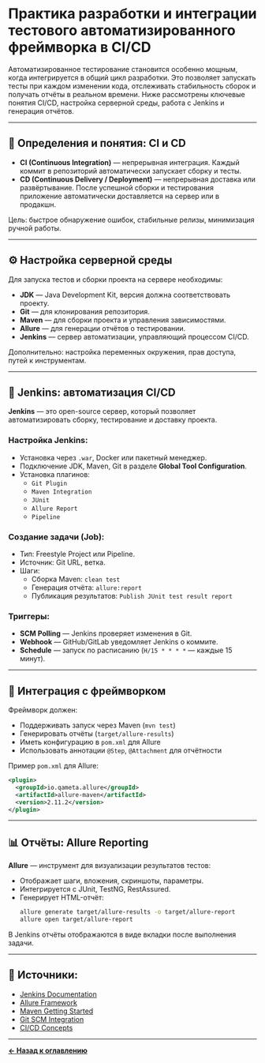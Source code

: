 # Практика разработки и интеграции тестового автоматизированного фреймворка в CI/CD

Автоматизированное тестирование становится особенно мощным, когда интегрируется в общий цикл разработки. Это позволяет запускать тесты при каждом изменении кода, отслеживать стабильность сборок и получать отчёты в реальном времени. Ниже рассмотрены ключевые понятия CI/CD, настройка серверной среды, работа с Jenkins и генерация отчётов.

---

## 🧭 Определения и понятия: CI и CD

- **CI (Continuous Integration)** — непрерывная интеграция. Каждый коммит в репозиторий автоматически запускает сборку и тесты.
- **CD (Continuous Delivery / Deployment)** — непрерывная доставка или развёртывание. После успешной сборки и тестирования приложение автоматически доставляется на сервер или в продакшн.

Цель: быстрое обнаружение ошибок, стабильные релизы, минимизация ручной работы.

---

## ⚙️ Настройка серверной среды

Для запуска тестов и сборки проекта на сервере необходимы:

- **JDK** — Java Development Kit, версия должна соответствовать проекту.
- **Git** — для клонирования репозитория.
- **Maven** — для сборки проекта и управления зависимостями.
- **Allure** — для генерации отчётов о тестировании.
- **Jenkins** — сервер автоматизации, управляющий процессом CI/CD.

Дополнительно: настройка переменных окружения, прав доступа, путей к инструментам.

---

## 🧰 Jenkins: автоматизация CI/CD

**Jenkins** — это open-source сервер, который позволяет автоматизировать сборку, тестирование и доставку проекта.

### Настройка Jenkins:
- Установка через `.war`, Docker или пакетный менеджер.
- Подключение JDK, Maven, Git в разделе **Global Tool Configuration**.
- Установка плагинов:
  - `Git Plugin`
  - `Maven Integration`
  - `JUnit`
  - `Allure Report`
  - `Pipeline`

### Создание задачи (Job):
- Тип: Freestyle Project или Pipeline.
- Источник: Git URL, ветка.
- Шаги:
  - Сборка Maven: `clean test`
  - Генерация отчёта: `allure:report`
  - Публикация результатов: `Publish JUnit test result report`

### Триггеры:
- **SCM Polling** — Jenkins проверяет изменения в Git.
- **Webhook** — GitHub/GitLab уведомляет Jenkins о коммите.
- **Schedule** — запуск по расписанию (`H/15 * * * *` — каждые 15 минут).

---

## 🔗 Интеграция с фреймворком

Фреймворк должен:
- Поддерживать запуск через Maven (`mvn test`)
- Генерировать отчёты (`target/allure-results`)
- Иметь конфигурацию в `pom.xml` для Allure
- Использовать аннотации `@Step`, `@Attachment` для отчётности

Пример `pom.xml` для Allure:
```xml
<plugin>
  <groupId>io.qameta.allure</groupId>
  <artifactId>allure-maven</artifactId>
  <version>2.11.2</version>
</plugin>
```

---

## 📊 Отчёты: Allure Reporting

**Allure** — инструмент для визуализации результатов тестов:
- Отображает шаги, вложения, скриншоты, параметры.
- Интегрируется с JUnit, TestNG, RestAssured.
- Генерирует HTML-отчёт:
  ```bash
  allure generate target/allure-results -o target/allure-report
  allure open target/allure-report
  ```

В Jenkins отчёты отображаются в виде вкладки после выполнения задачи.

---

## 🔗 Источники:
- [Jenkins Documentation](https://www.jenkins.io/doc/)
- [Allure Framework](https://docs.qameta.io/allure/)
- [Maven Getting Started](https://maven.apache.org/guides/getting-started/)
- [Git SCM Integration](https://plugins.jenkins.io/git/)
- [CI/CD Concepts](https://www.redhat.com/en/topics/devops/what-is-ci-cd)

---
[**← Назад к оглавлению**](../../../README.md)
